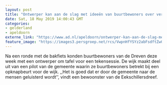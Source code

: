 ```yaml
---
layout: post
title: "Ontwerper kan aan de slag met ideeën van buurtbewoners over verbeteringen voor de Dreven"
date: Sat, 18 May 2019 14:00:43 GMT
categories: 
- gelderland 
- apeldoorn 
externe_link: "https://www.ad.nl/apeldoorn/ontwerper-kan-aan-de-slag-met-ideeen-van-buurtbewoners-over-verbeteringen-voor-de-dreven~a9893ed4/"
feature_image: "https://images3.persgroep.net/rcs/VwpnHfYSYz2abFsdftZw0j1vN58/diocontent/148509889/_fitwidth/400/?appId=21791a8992982cd8da851550a453bd7f&quality=0.7"
---
```


Na een ronde met de bakfiets konden buurtbewoners van de Dreven deze week met een ontwerper om tafel voor een tekensessie. De wijk maakt deel uit van een pilot van de gemeente waarin ze buurtbewoners betrekt bij een opknapbeurt voor de wijk. ,,Het is goed dat er door de gemeente naar de mensen geluisterd wordt’’, vindt een bewoonster van de Eekschillersdreef.
